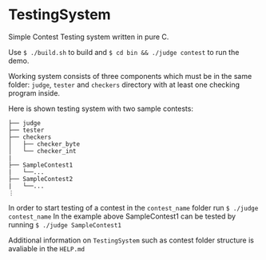 # TestingSystem
Simple Contest Testing system written in pure C.

Use ```$ ./build.sh``` to build and ```$ cd bin && ./judge contest``` to run the demo.

Working system consists of three components which must be in the same folder: ```judge```, ```tester``` and ```checkers``` directory with at least one checking program inside.

Here is shown testing system with two sample contests:
```
├── judge
├── tester
├── checkers
│   ├── checker_byte
│   └── checker_int
|
├── SampleContest1
|   └──...
├── SampleContest2
|   └──...
⋮
```
In order to start testing of a contest in the ```contest_name``` folder run ```$ ./judge contest_name```
In the example above SampleContest1 can be tested by running ```$ ./judge SampleContest1```

Additional information on ```TestingSystem``` such as contest folder structure is avaliable in the ```HELP.md```
